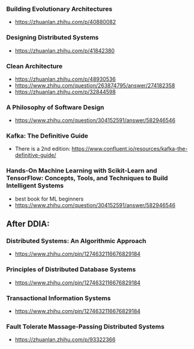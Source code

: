 ### Building Evolutionary Architectures
- https://zhuanlan.zhihu.com/p/40880082

### Designing Distributed Systems
- https://zhuanlan.zhihu.com/p/41842380

### Clean Architecture
- https://zhuanlan.zhihu.com/p/48930536
- https://www.zhihu.com/question/263874795/answer/274182358
- https://zhuanlan.zhihu.com/p/32844598

### A Philosophy of Software Design
- https://www.zhihu.com/question/304152591/answer/582946546

### Kafka: The Definitive Guide
- There is a 2nd edition: https://www.confluent.io/resources/kafka-the-definitive-guide/

### Hands-On Machine Learning with Scikit-Learn and TensorFlow: Concepts, Tools, and Techniques to Build Intelligent Systems 
- best book for ML beginners
- https://www.zhihu.com/question/304152591/answer/582946546

## After DDIA:
### Distributed Systems: An Algorithmic Approach
- https://www.zhihu.com/pin/1274632116676829184

### Principles of Distributed Database Systems
- https://www.zhihu.com/pin/1274632116676829184

### Transactional Information Systems
- https://www.zhihu.com/pin/1274632116676829184

### Fault Tolerate Massage-Passing Distributed Systems
- https://zhuanlan.zhihu.com/p/93322366

